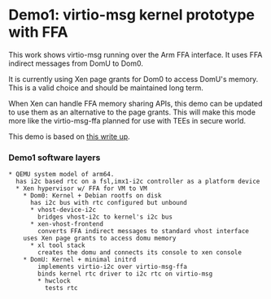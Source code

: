 # Demo1: virtio-msg kernel prototype with FFA

This work shows virtio-msg running over the Arm FFA interface.
It uses FFA indirect messages from DomU to Dom0.

It is currently using Xen page grants for Dom0 to access DomU's memory.  This
is a valid choice and should be maintained long term.

When Xen can handle FFA memory sharing APIs, this demo can be updated to use
them as an alternative to the page grants.
This will make this mode more like the virtio-msg-ffa planned for use with
TEEs in secure world.

This demo is based on [this write up](https://linaro.atlassian.net/wiki/spaces/HVAC/pages/29657792513/2024-11+kernel+prototype+with+FFA).

### Demo1 software layers

```
* QEMU system model of arm64.
  has i2c based rtc on a fsl,imx1-i2c controller as a platform device
  * Xen hypervisor w/ FFA for VM to VM
    * Dom0: Kernel + Debian rootfs on disk
      has i2c bus with rtc configured but unbound
      * vhost-device-i2c
        bridges vhost-i2c to kernel's i2c bus
      * xen-vhost-frontend
        converts FFA indirect messages to standard vhost interface
	uses Xen page grants to access domu memory
      * xl tool stack
        creates the domu and connects its console to xen console
    * DomU: Kernel + minimal initrd
        implements virtio-i2c over virtio-msg-ffa
        binds kernel rtc driver to i2c rtc on virtio-msg
        * hwclock
          tests rtc
```
